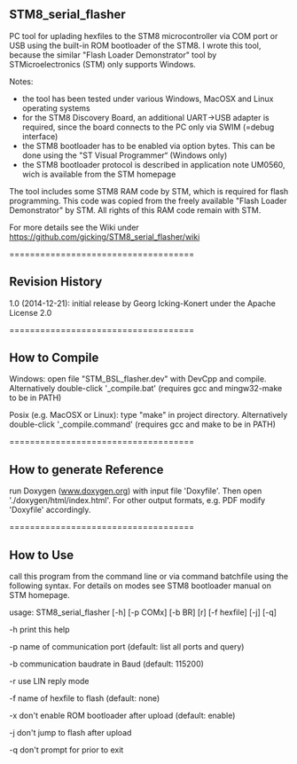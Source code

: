 STM8_serial_flasher
-------------------

PC tool for uplading hexfiles to the STM8 microcontroller via COM port or USB using the built-in ROM bootloader of the STM8. I wrote this tool, because the similar "Flash Loader Demonstrator" tool by STMicroelectronics (STM) only supports Windows.

Notes:
  - the tool has been tested under various Windows, MacOSX and Linux operating systems
  - for the STM8 Discovery Board, an additional UART->USB adapter is required, since the board  connects to the PC only via SWIM (=debug interface)
  - the STM8 bootloader has to be enabled via option bytes. This can be done using the "ST Visual Programmer“ (Windows only)
  - the STM8 bootloader protocol is described in application note UM0560, wich is available from the STM homepage

The tool includes some STM8 RAM code by STM, which is required for flash programming. This code was copied from the freely available "Flash Loader Demonstrator" by STM. All rights of this RAM code remain with STM.

For more details see the Wiki under https://github.com/gicking/STM8_serial_flasher/wiki

====================================

Revision History
----------------

1.0 (2014-12-21): initial release by Georg Icking-Konert under the Apache License 2.0

====================================

How to Compile
--------------

Windows: open file "STM_BSL_flasher.dev" with DevCpp and compile. Alternatively double-click '_compile.bat' (requires gcc and mingw32-make to be in PATH)

Posix (e.g. MacOSX or Linux): type "make" in project directory. Alternatively double-click '_compile.command' (requires gcc and make to be in PATH)

====================================

How to generate Reference
--------------

run Doxygen (www.doxygen.org) with input file 'Doxyfile'. Then open './doxygen/html/index.html'. For other output formats, e.g. PDF modify
'Doxyfile' accordingly.

====================================

How to Use
----------

call this program from the command line or via command batchfile using the following syntax. For details on modes see STM8 bootloader manual on STM homepage.

usage: STM8_serial_flasher [-h] [-p COMx] [-b BR] [r] [-f hexfile] [-j] [-q]

  -h    print this help

  -p    name of communication port (default: list all ports and query)

  -b    communication baudrate in Baud (default: 115200)

  -r    use LIN reply mode

  -f    name of hexfile to flash (default: none)

  -x    don't enable ROM bootloader after upload (default: enable)
      
  -j    don't jump to flash after upload

  -q    don't prompt for <return> prior to exit
